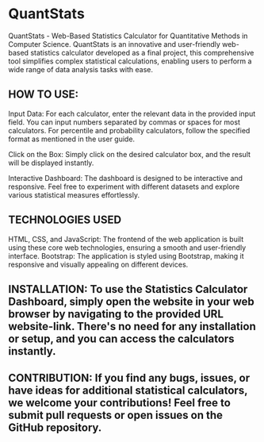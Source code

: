 # QuantStats
QuantStats - Web-Based Statistics Calculator for Quantitative Methods in Computer Science. QuantStats is an innovative and user-friendly web-based statistics calculator developed as a final project, this comprehensive tool simplifies complex statistical calculations, enabling users to perform a wide range of data analysis tasks with ease.

## HOW TO USE:

Input Data: For each calculator, enter the relevant data in the provided input field. You can input numbers separated by commas or spaces for most calculators. For percentile and probability calculators, follow the specified format as mentioned in the user guide.

Click on the Box: Simply click on the desired calculator box, and the result will be displayed instantly.

Interactive Dashboard: The dashboard is designed to be interactive and responsive. Feel free to experiment with different datasets and explore various statistical measures effortlessly.
## TECHNOLOGIES USED

HTML, CSS, and JavaScript: The frontend of the web application is built using these core web technologies, ensuring a smooth and user-friendly interface. Bootstrap: The application is styled using Bootstrap, making it responsive and visually appealing on different devices.

## INSTALLATION: To use the Statistics Calculator Dashboard, simply open the website in your web browser by navigating to the provided URL website-link. There's no need for any installation or setup, and you can access the calculators instantly.

## CONTRIBUTION: If you find any bugs, issues, or have ideas for additional statistical calculators, we welcome your contributions! Feel free to submit pull requests or open issues on the GitHub repository.
